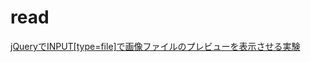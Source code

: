 # read

[jQueryでINPUT[type=file]で画像ファイルのプレビューを表示させる実験](http://black-flag.net/jquery/20150217-5587.html)


